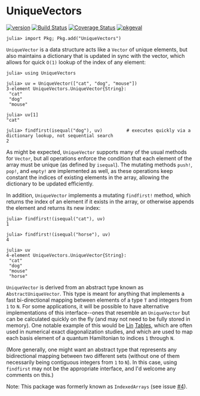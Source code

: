 # UniqueVectors

[![version](https://juliahub.com/docs/UniqueVectors/version.svg)](https://juliahub.com/ui/Packages/UniqueVectors/iZpAV)
[![Build Status](https://travis-ci.org/garrison/UniqueVectors.jl.svg?branch=master)](https://travis-ci.org/garrison/UniqueVectors.jl)
[![Coverage Status](https://coveralls.io/repos/garrison/UniqueVectors.jl/badge.svg?branch=master)](https://coveralls.io/r/garrison/UniqueVectors.jl?branch=master)
[![pkgeval](https://juliahub.com/docs/UniqueVectors/pkgeval.svg)](https://juliahub.com/ui/Packages/UniqueVectors/iZpAV)

    julia> import Pkg; Pkg.add("UniqueVectors")

`UniqueVector` is a data structure acts like a `Vector` of unique elements, but also maintains a dictionary that is updated in sync with the vector, which allows for quick `O(1)` lookup of the index of any element:

	julia> using UniqueVectors

	julia> uv = UniqueVector(["cat", "dog", "mouse"])
	3-element UniqueVectors.UniqueVector{String}:
	 "cat"
	 "dog"
	 "mouse"

	julia> uv[1]
	"cat"

	julia> findfirst(isequal("dog"), uv)         # executes quickly via a dictionary lookup, not sequential search
	2

As might be expected, `UniqueVector` supports many of the usual methods for `Vector`, but all operations enforce the condition that each element of the array must be unique (as defined by `isequal`).  The mutating methods `push!`, `pop!`, and `empty!` are implemented as well, as these operations keep constant the indices of existing elements in the array, allowing the dictionary to be updated efficiently.

In addition, `UniqueVector` implements a mutating `findfirst!` method, which returns the index of an element if it exists in the array, or otherwise appends the element and returns its new index:

    julia> findfirst!(isequal("cat"), uv)
    1

    julia> findfirst!(isequal("horse"), uv)
	4

	julia> uv
	4-element UniqueVectors.UniqueVector{String}:
	 "cat"
	 "dog"
	 "mouse"
	 "horse"

`UniqueVector` is derived from an abstract type known as `AbstractUniqueVector`.  This type is meant for anything that implements a fast bi-directional mapping between elements of a type `T` and integers from `1` to `N`.  For some applications, it will be possible to have alternative implementations of this interface--ones that resemble an `UniqueVector` but can be calculated quickly on the fly (and may not need to be fully stored in memory).  One notable example of this would be [Lin](http://www.phy.cuhk.edu.hk/hqlin/paper/018PRB42_6561.pdf) [Tables](http://www.phy.cuhk.edu.hk/hqlin/paper/033ComPhys7_400.pdf), which are often used in numerical exact diagonalization studies, and which are used to map each basis element of a quantum Hamiltonian to indices `1` through `N`.

(More generally, one might want an abstract type that represents any bidirectional mapping between two different sets (without one of them necessarily being contiguous integers from `1` to `N`).  In this case, using `findfirst` may not be the appropriate interface, and I'd welcome any comments on this.)

Note: This package was formerly known as `IndexedArrays` (see issue [#4]).

[#4]: https://github.com/garrison/UniqueVectors.jl/issues/4
